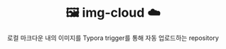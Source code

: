 <h1 align='center'>🖼️ img-cloud ☁️</h1>

<p align='center'>로컬 마크다운 내의 이미지를 Typora trigger를 통해 자동 업로드하는 repository</p>
